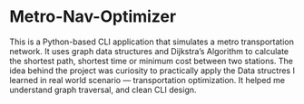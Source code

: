 # Metro-Nav-Optimizer
This is a Python-based CLI application that simulates a metro transportation network. It uses graph data structures and Dijkstra’s Algorithm to calculate the shortest path, shortest time or minimum cost between two stations. 
The idea behind the project was curiosity to practically apply the Data structres I learned in real world scenario — transportation optimization. It helped me understand graph traversal, and clean CLI design. 
